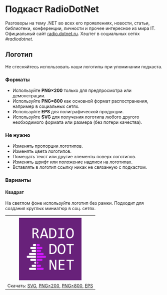 ﻿# Подкаст RadioDotNet

Разговоры на тему .NET во всех его проявлениях, новости, статьи, библиотеки, конференции, личности и прочее интересное из мира IT. Официальный сайт [radio.dotnet.ru](https://radio.dotnet.ru/). Хэштег в социальных сетях _#radiodotnet_.

## Логотип

Не стесняйтесь использовать наши логотипы при упоминании подкаста.

### Форматы

- Используйте **PNG×200** только для предпросмотра или демонстрации.
- Используйте **PNG×800** как основной формат распостранения, например в социальных сетях.
- Используйте **EPS** для полиграфической продукции.
- Используйте **SVG** для получения логотипа любого другого необходимого формата или размера (без потери качества).

### Не нужно

- Изменять пропорции логотипов.
- Изменять цвета логотипов.
- Помещать текст или другие элементы поверх логотипов.
- Изменять шрифт или положение надписи на логотипах.
- Вставлять в логотип ссылку никак не связанную с подкастом.

### Варианты

#### Квадрат

На светлом фоне используйте логотип без рамки. Подходит для создания круглых миниатюр в соц. сетях.

|       |
| :---: |
|       |
| ![Квадрат](radiodotnet-logo-squared-200.png) |
| Скачать: [SVG](https://raw.githubusercontent.com/DotNetRu/BrandBook/master/Logo/Radio/radiodotnet-logo-squared.svg), [PNG×200](https://raw.githubusercontent.com/DotNetRu/BrandBook/master/Logo/Radio/radiodotnet-logo-squared-200.png), [PNG×800](https://raw.githubusercontent.com/DotNetRu/BrandBook/master/Logo/Radio/radiodotnet-logo-squared-800.png), [EPS](https://raw.githubusercontent.com/DotNetRu/BrandBook/master/Logo/Radio/radiodotnet-logo-squared.eps) |

